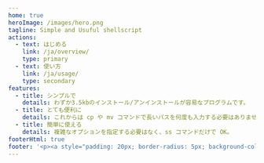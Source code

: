```yaml
---
home: true
heroImage: /images/hero.png
tagline: Simple and Usuful shellscript
actions:
  - text: はじめる
    link: /ja/overview/
    type: primary
  - text: 使い方
    link: /ja/usage/
    type: secondary
features:
  - title: シンプルで
    details: わずか3.5kbのインストール/アンインストールが容易なプログラムです。
  - title: とても便利に
    details: これからは cp や mv コマンドで長いパスを何度も入力する必要はありません。
  - title: 簡単に使える
    details: 複雑なオプションを指定する必要はなく、ss コマンドだけで OK。
footerHtml: true
footer: '<p><a style="padding: 20px; border-radius: 5px; background-color: rgb(230, 161, 84); color: white; border: 1px solid" href="https://www.buymeacoffee.com/ontheroadjp" target="_blank">Buy me a ☕️ if you like my projects :)</a><br><br>MIT Licensed | Copyright © 2021-present ontheroadjp</p>'
---
```


<!-- https://github.com/ycatch/vue-press -->
